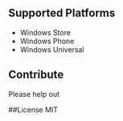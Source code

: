 ## Supported Platforms
* Windows Store
* Windows Phone
* Windows Universal

## Contribute	
Please help out

##License
MIT

